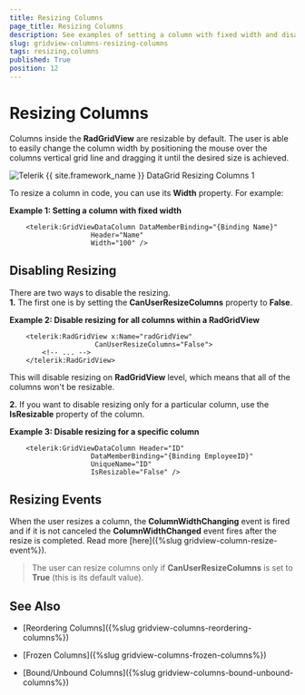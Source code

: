 ```yaml
---
title: Resizing Columns
page_title: Resizing Columns
description: See examples of setting a column with fixed width and disabling resizing for all columns or a specific column within RadGridView - Telerik's {{ site.framework_name }} DataGrid.
slug: gridview-columns-resizing-columns
tags: resizing,columns
published: True
position: 12
---
```


# Resizing Columns

Columns inside the __RadGridView__ are resizable by default. The user is able to easily change the column width by positioning the mouse over the columns vertical grid line and dragging it until the desired size is achieved.

![Telerik {{ site.framework_name }} DataGrid Resizing Columns 1](images/RadGridView_ResizingColumns_1.png)

To resize a column in code, you can use its __Width__ property. For example:

__Example 1: Setting a column with fixed width__

```XAML
	<telerik:GridViewDataColumn DataMemberBinding="{Binding Name}"
	                Header="Name"
	                Width="100" />
```

## Disabling Resizing

There are two ways to disable the resizing.  
__1.__ The first one is by setting the __CanUserResizeColumns__ property to __False__.

__Example 2: Disable resizing for all columns within a RadGridView__

```XAML
	<telerik:RadGridView x:Name="radGridView"
	                 CanUserResizeColumns="False">
	    <!-- ... -->
	</telerik:RadGridView>
```

This will disable resizing on __RadGridView__ level, which means that all of the columns won't be resizable. 

__2.__ If you want to disable resizing only for a particular column, use the __IsResizable__ property of the column.

__Example 3: Disable resizing for a specific column__

```XAML
	<telerik:GridViewDataColumn Header="ID"
	                DataMemberBinding="{Binding EmployeeID}"
	                UniqueName="ID" 
	                IsResizable="False" />
```

## Resizing Events

When the user resizes a column, the __ColumnWidthChanging__ event is fired and if it is not canceled the __ColumnWidthChanged__ event fires after the resize is completed. Read more [here]({%slug gridview-column-resize-event%}).

>The user can resize columns only if __CanUserResizeColumns__ is set to __True__ (this is its default value).

## See Also

 * [Reordering Columns]({%slug gridview-columns-reordering-columns%})

 * [Frozen Columns]({%slug gridview-columns-frozen-columns%})

 * [Bound/Unbound Columns]({%slug gridview-columns-bound-unbound-columns%})
